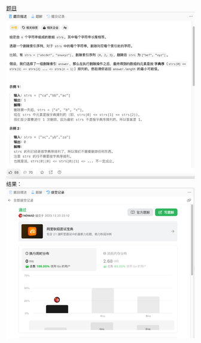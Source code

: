 [题目](https://leetcode.cn/problems/delete-columns-to-make-sorted-ii/description/)
![pic](img.png)
结果：
![pic](result.png)